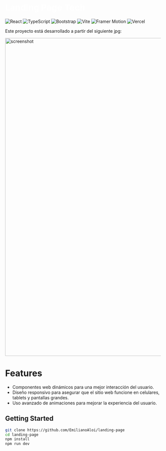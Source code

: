 # <span style="color: #fff;"> Landing Page Tech  </span>
![React](https://img.shields.io/badge/React-61DAFB?style=for-the-badge&logo=react&logoColor=black)
![TypeScript](https://img.shields.io/badge/TypeScript-blue?style=for-the-badge&logo=typescript&logoColor=white)
![Bootstrap](https://img.shields.io/badge/-Bootstrap-7952B3?style=for-the-badge&logo=bootstrap&logoColor=white)
![Vite](https://img.shields.io/static/v1?style=for-the-badge&message=Vite&color=373e47&logo=Vite&logoColor=967cff&label=)
![Framer Motion](https://img.shields.io/badge/Framer%20Motion-e630bf?style=for-the-badge&logo=framer&logoColor=white)
![Vercel](https://img.shields.io/static/v1?style=for-the-badge&message=Vercel&color=373e47&logo=Vercel&logoColor=FFFFFF&label=)

Este proyecto está desarrollado a partir del siguiente jpg:

   <img width="1024" src="public/landing.png" alt="screenshot">


# Features

- Componentes web dinámicos para una mejor interacción del usuario.
- Diseño responsivo para asegurar que el sitio web funcione en celulares, tablets y pantallas grandes.
- Uso avanzado de animaciones para mejorar la experiencia del usuario.


## Getting Started


```bash
git clone https://github.com/EmilianoAloi/landing-page
cd landing-page
npm install
npm run dev